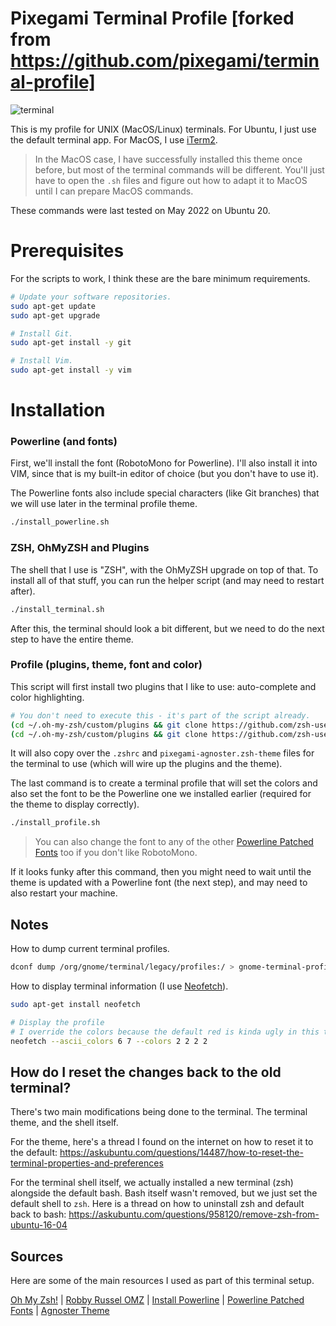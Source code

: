 # Pixegami Terminal Profile [forked from https://github.com/pixegami/terminal-profile]

![terminal](./terminal_screenshot.png)

This is my profile for UNIX (MacOS/Linux) terminals. For Ubuntu, I just use the default terminal
app. For MacOS, I use [iTerm2](https://iterm2.com/).

> In the MacOS case, I have successfully installed this theme once before, but most of the terminal commands
> will be different. You'll just have to open the `.sh` files and figure out how to adapt it to MacOS
> until I can prepare MacOS commands.

These commands were last tested on May 2022 on Ubuntu 20.

# Prerequisites

For the scripts to work, I think these are the bare minimum requirements.

```bash
# Update your software repositories.
sudo apt-get update
sudo apt-get upgrade

# Install Git.
sudo apt-get install -y git

# Install Vim.
sudo apt-get install -y vim
```

# Installation

### Powerline (and fonts)

First, we'll install the font (RobotoMono for Powerline). I'll also install it into VIM, since that
is my built-in editor of choice (but you don't have to use it).

The Powerline fonts also include special characters (like Git branches) that we will use later in
the terminal profile theme.

```bash
./install_powerline.sh
```

### ZSH, OhMyZSH and Plugins

The shell that I use is "ZSH", with the OhMyZSH upgrade on top of that. To install all of that stuff,
you can run the helper script (and may need to restart after).

```bash
./install_terminal.sh
```

After this, the terminal should look a bit different, but we need to do the next step to have the
entire theme.

### Profile (plugins, theme, font and color)

This script will first install two plugins that I like to use: auto-complete and color highlighting.

```bash
# You don't need to execute this - it's part of the script already.
(cd ~/.oh-my-zsh/custom/plugins && git clone https://github.com/zsh-users/zsh-syntax-highlighting)
(cd ~/.oh-my-zsh/custom/plugins && git clone https://github.com/zsh-users/zsh-autosuggestions)
```

It will also copy over the `.zshrc` and `pixegami-agnoster.zsh-theme` files for the
terminal to use (which will wire up the plugins and the theme).

The last command is to create a terminal profile that will set the colors and also set the font
to be the Powerline one we installed earlier (required for the theme to display correctly).

```bash
./install_profile.sh
```

> You can also change the font to any of the other [Powerline Patched Fonts](https://github.com/powerline/fonts) too if you don't like RobotoMono.

If it looks funky after this command, then you might need to wait until the theme is updated with a
Powerline font (the next step), and may need to also restart your machine.


## Notes

How to dump current terminal profiles.

```bash
dconf dump /org/gnome/terminal/legacy/profiles:/ > gnome-terminal-profiles.dconf
```

How to display terminal information (I use [Neofetch](https://github.com/dylanaraps/neofetch)).

```bash
sudo apt-get install neofetch

# Display the profile
# I override the colors because the default red is kinda ugly in this theme.
neofetch --ascii_colors 6 7 --colors 2 2 2 2
```

## How do I reset the changes back to the old terminal?

There's two main modifications being done to the terminal. The terminal theme, and the shell itself.

For the theme, here's a thread I found on the internet on how to reset it to the default: https://askubuntu.com/questions/14487/how-to-reset-the-terminal-properties-and-preferences

For the terminal shell itself, we actually installed a new terminal (zsh) alongside the default bash. Bash itself wasn't removed, but we just set the default shell to `zsh`. Here is a thread on how to uninstall zsh and default back to bash: https://askubuntu.com/questions/958120/remove-zsh-from-ubuntu-16-04

## Sources

Here are some of the main resources I used as part of this terminal setup.

[Oh My Zsh!](https://medium.com/wearetheledger/oh-my-zsh-made-for-cli-lovers-installation-guide-3131ca5491fb) | [Robby Russel OMZ](https://github.com/robbyrussell/oh-my-zsh) | [Install Powerline](https://askubuntu.com/questions/283908/how-can-i-install-and-use-powerline-plugin) | [Powerline Patched Fonts](https://github.com/powerline/fonts)
| [Agnoster Theme](https://gist.github.com/3712874)

